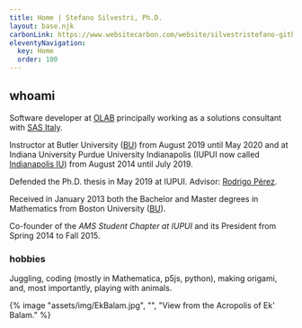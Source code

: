 ```yaml
---
title: Home | Stefano Silvestri, Ph.D.
layout: base.njk
carbonLink: https://www.websitecarbon.com/website/silvestristefano-github-io/
eleventyNavigation:
  key: Home
  order: 100
---
```


## whoami

Software developer at [OLAB](https://olab-studio.com) principally working as a solutions consultant with [SAS Italy](https://www.sas.com/it_it/home.html).

Instructor at Butler University ([BU](https://www.butler.edu)) from August 2019 until May 2020 and at Indiana University Purdue University Indianapolis (IUPUI now called [Indianapolis IU](https://indianapolis.iu.edu/)) from August 2014 until July 2019.

Defended the Ph.D. thesis in May 2019 at IUPUI. Advisor: [Rodrigo P&eacute;rez](https://math.indianapolis.iu.edu/~rodperez/).

Received in January 2013 both the Bachelor and Master degrees in Mathematics from Boston University ([BU](https://www.bu.edu/)).

Co-founder of the *AMS Student Chapter at IUPUI* and its President from Spring 2014 to Fall 2015.

### hobbies

Juggling, coding (mostly in Mathematica, p5js, python), making origami, and, most importantly, playing with animals.

{% image "assets/img/EkBalam.jpg", "", "View from the Acropolis of Ek' Balam." %}